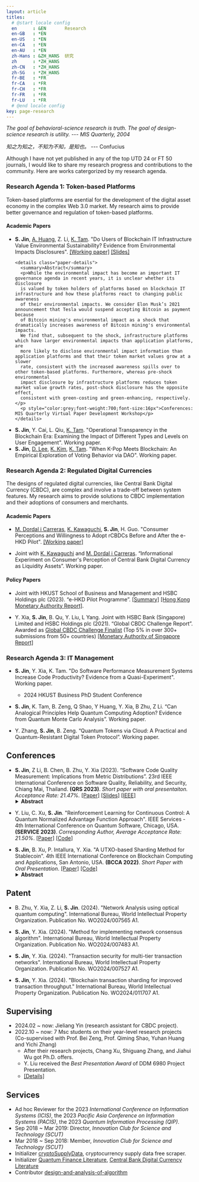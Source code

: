 ```yaml
---
layout: article
titles:
  # @start locale config
  en      : &EN       Research
  en-GB   : *EN
  en-US   : *EN
  en-CA   : *EN
  en-AU   : *EN
  zh-Hans : &ZH_HANS  研究
  zh      : *ZH_HANS
  zh-CN   : *ZH_HANS
  zh-SG   : *ZH_HANS
  fr-BE   : *FR
  fr-CA   : *FR
  fr-CH   : *FR
  fr-FR   : *FR
  fr-LU   : *FR
  # @end locale config
key: page-research
---
```


_The goal of behavioral-science research is truth. The goal of design-science research is utility. --- MIS Quarterly, 2004_

_知之为知之，不知为不知，是知也。_ --- Confucius

Although I have not yet published in any of the top UTD 24 or FT 50 journals, I would like to share my research progress and contributions to the community. Here are works catergorized by my research agenda.

### Research Agenda 1: Token-based Platforms

Token-based platforms are esential for the development of the digital asset economy in the complex Web 3.0 market. My research aims to provide better governance and regulation of token-based platforms.

#### Academic Papers
  <ul>
  <li>
    <strong>S. Jin</strong>, <a href="https://www.allenhuang.org/">A. Huang</a>, Z. Li, 
    <a href="https://isom.hkust.edu.hk/faculty-and-staff/directory/kytam">K. Tam</a>. 
    "Do Users of Blockchain IT Infrastructure Value Environmental Sustainability? Evidence from Environmental Impacts Disclosures". 
    <a href="/paper/SSRN_token_Feb9.pdf">[Working paper]</a> 
    <a href="/paper/Slides_Green_Token_based_Platform.pdf">[Slides]</a>
    
    <details class="paper-details">
      <summary>Abstract</summary>
      <p>While the environmental impact has become an important IT governance agenda in recent years, it is unclear whether its disclosure 
      is valued by token holders of platforms based on blockchain IT infrastructure and how these platforms react to changing public awareness 
      of their environmental impacts. We consider Elon Musk’s 2021 announcement that Tesla would suspend accepting Bitcoin as payment because 
      of Bitcoin mining's environmental impact as a shock that dramatically increases awareness of Bitcoin mining's environmental impacts. 
      We find that, subsequent to the shock, infrastructure platforms which have larger environmental impacts than application platforms, are 
      more likely to disclose environmental impact information than application platforms and that their token market values grow at a slower 
      rate, consistent with the increased awareness spills over to other token-based platforms. Furthermore, whereas pre-shock environmental 
      impact disclosure by infrastructure platforms reduces token market value growth rates, post-shock disclosure has the opposite effect, 
      consistent with green-costing and green-enhancing, respectively.</p>
      <p style="color:grey;font-weight:700;font-size:16px">Conferences: MIS Quarterly Virtual Paper Development Workshop</p>
    </details>
  </li>

  <li>
    <strong>S. Jin</strong>, Y. Cai, L. Qiu, 
    <a href="https://isom.hkust.edu.hk/faculty-and-staff/directory/kytam">K. Tam</a>. 
    "Operational Transparency in the Blockchain Era: Examining the Impact of Different Types and Levels on User Engagement". Working paper.
  </li>

  <li>
    <strong>S. Jin</strong>, <a href="https://isom.hkust.edu.hk/faculty-and-staff/directory/dongwon">D. Lee</a>, 
    <a href="https://www.bschool.cuhk.edu.hk/staff/kim-keongtae/">K. Kim</a>, 
    <a href="https://isom.hkust.edu.hk/faculty-and-staff/directory/kytam">K. Tam</a>. 
    "When K-Pop Meets Blockchain: An Empirical Exploration of Voting Behavior via DAO". Working paper.
  </li>
</ul>
  
### Research Agenda 2: Regulated Digital Currencies

The designs of regulated digital currencies, like Central Bank Digital Currency (CBDC), are complex and involve a trade-off between system features. My research aims to provide solutions to CBDC implementation and their adoptions of consumers and merchants.

#### **Academic Papers**
  - [M. Dordal i Carreras](https://marcdordal.github.io/), [K. Kawaguchi](https://www.kohei-kawaguchi.com/), **S. Jin**, H. Guo. "Consumer Perceptions and Willingness to Adopt rCBDCs Before and After the e-HKD Pilot". [[Working paper]](/paper/rCBDC_Taste_and_Perception_Preprint.pdf)

  - Joint with [K. Kawaguchi](https://www.kohei-kawaguchi.com/) and [M. Dordal i Carreras](https://marcdordal.github.io/). “Informational Experiment on Consumer's Perception of Central Bank Digital Currency as Liquidity Assets”. Working paper.

#### **Policy Papers**
  - Joint with HKUST School of Business and Management and HSBC Holdings plc (2023). “e-HKD Pilot Programme”. [[Summary]](https://www.about.hsbc.com.hk/-/media/hong-kong/en/news-and-media/hypothetical-e-hkd-phase-1-pilot-factsheet-en.pdf) [[Hong Kong Monetary Authority Report]](https://www.hkma.gov.hk/media/eng/doc/key-information/press-release/2023/20231030e3a1.pdf).
  
      <!-- **Abstract**: The e-HKD Pilot Programme is a key component of the HKMA's three-rail approach in paving the way for a possible implementation of a retail central bank digital currency (CBDC). The pilot programme enables HKMA's collaboration with the industry to examine innovative use cases and maximise Hong Kong's readiness for a potential e-HKD. The Hongkong and Shanghai Banking Corporation Limited (HSBC) was one of the institutions selected to participate. Collaborating with the Hong Kong University of Science and Technology (HKUST), HSBC sought to explore possible e-HKD every-day payment use cases, focusing on programmability as a value-add feature of digital currency as well as payment rail efficiency. HSBC and HKUST constructed a one-week pilot on the HKUST campus, which included 148 students and 5 merchants. -->

  - Y. Xia, **S. Jin**, B. Qu, Y. Liu, L Yang. Joint with HSBC Bank (Singapore) Limited and HSBC Holdings plc (2021).  “Global CBDC Challenge Report”. Awarded as [Global CBDC Challenge Finalist](https://www.mas.gov.sg/news/media-releases/2021/mas-announces-15-finalists-for-the-global-cbdc-challenge?fbclid=IwAR0B9v-5FBSXcnr61edLVwEch-jJ5EV8-pSJwYe00erQdS8rGreTtZIYABY) (Top 5% in over 300+ submissions from 50+ countries) [[Monetary Authority of Singapore Report]](https://www.mas.gov.sg/-/media/mas-media-library/development/fintech/cbdc/global-cbdc-challenge-report-2021.pdf)

      <!-- **Abstract**: HSBC's solution analyses 12 problem statements in this Global CBDC Challenge and uses 15 dimensions (e.g. business secrecy, latency, scalability, accessibility, etc.) to measure a retail CBDC system. Their analysis and research found that consensus algorithms and related operating models are key components of CBDC design for central banks. With this in mind, HSBC built an evaluation platform to provide central banks with consensus algorithm recommendations and operating model options. -->


  <!-- 3. Joint with [A. Huang](https://www.allenhuang.org/), [M. Dordal i Carreras](https://marcdordal.github.io/) and HSBC Bank (Hong Kong) (2024). "Tokenized Deposit". Working paper. -->

  <!-- 4. Joint with [A. Huang](https://www.allenhuang.org/), [K. Tam](https://isom.hkust.edu.hk/faculty-and-staff/directory/kytam), Y. Liang, (2024). "Unified Ledger". Working paper. -->

### Research Agenda 3: IT Management
  - **S. Jin**, Y. Xia, K. Tam. "Do Software Performance Measurement Systems Increase Code Productivity? Evidence from a Quasi-Experiment". Working paper.

      - 2024 HKUST Business PhD Student Conference

  - **S. Jin**, K. Tam, B. Zeng, Q Shao, Y Huang, Y. Xia, B Zhu, Z Li. “Can Analogical Principles Help Quantum Computing Adoption? Evidence from Quantum Monte Carlo Analysis”. Working paper.

      <!-- **Abstract**: Quantum computing has the potential to revolutionize problem-solving by significantly improving computational complexity. However, the sophisticated nature of quantum knowledge and circuit design presents challenges for business practitioners. In this study, we introduce FinQMC, a quantum Monte Carlo framework designed to transform classical Monte Carlo algorithms into quantum ones. Our framework proposes the key principle of treating quantum states as the distributions of financial variables. To validate the efficiency and applicability of FinQMC, we conducted two experiments: option pricing and portfolio selection. The results obtained demonstrate the feasibility and accuracy of our approach. FinQMC simplifies the complex world of quantum computing and offers a more efficient solution to a wide range of business challenges compared to classical Monte Carlo methods. Practically, our study is the first to apply the quantum Monte Carlo method in the context of portfolio selection. -->

  <!-- 3. **S. Jin**, B Zhu, Z Li, Y. Xia. “Decision Making in Cryptocurrency-backed Loans: A Volatility and Liquidity Integrated Approach”. Working paper.   -->
  
  - Y. Zhang, **S. Jin**, B. Zeng. “Quantum Tokens via Cloud: A Practical and Quantum-Resistant Digital Token Protocol”. Working paper.

    
## **Conferences**
  - **S. Jin**, Z Li, B. Chen, B. Zhu, Y. Xia (2023). “Software Code Quality Measurement: Implications from Metric Distributions”. 23rd IEEE International Conference on Software Quality, Reliability, and Security, Chiang Mai, Thailand. **(QRS 2023)**. _Short paper with oral presentaiton. Acceptance Rate: 21.47%._ [[Paper]](/paper/QRS_preprint.pdf) [[Slides]](/paper/Slides_Code_Quality_Distribution.pdf) [[IEEE]](https://ieeexplore.ieee.org/document/10366662)
  <details class="paper-details">
  <summary>Abstract</summary>
    <p>Software code quality is a construct with three dimensions: maintainability, reliability, and functionality. Although many firms have incorporated code quality metrics in their operations, evaluating these metrics still lacks consistent standards. We categorized distinct metrics into two types: 1) monotonic metrics that consistently influence code quality; and 2) non-monotonic metrics that lack a consistent relationship with code quality. To consistently evaluate them, we proposed a distribution-based method to get metric scores. Our empirical analysis includes 36,460 high-quality open-source software (OSS) repositories and their raw metrics from SonarQube and CK. The evaluated scores demonstrate great explainability on software adoption. Our work contributes to the multi-dimensional construct of code quality and its metric measurements, which provides practical implications for consistent measurements on both monotonic and non-monotonic metrics.</p>
  </details>

  - Y. Liu, C. Xu, **S. Jin**. "Reinforcement Learning for Continuous Control: A Quantum Normalized Advantage Function Approach". IEEE Services - 4th International Conference on Quantum Software, Chicago, USA. **(SERVICE 2023)**. _Corresponding Author, Average Acceptance Rate: 21.50%_. [[Paper]](https://ieeexplore.ieee.org/abstract/document/10234293) [[Code]](https://github.com/yliuls/quantum-reinforcement-learning)

  - **S. Jin**, B. Xu, P. Intallura, Y. Xia. "A UTXO-based Sharding Method for Stablecoin". 4th IEEE International Conference on Blockchain Computing and Applications, San Antonio, USA. **(BCCA 2022)**. _Short Paper with Oral Presentation_. [[Paper]](https://ieeexplore.ieee.org/document/9922204) [[Code]](https://github.com/CBDC-IoT/DigitalShell)
  <details class="paper-details">
    <summary>Abstract</summary>
    <p>We propose a UTXO-based sharding method to achieve horizontal scalability in a token-based system, including stablecoin. The critical challenge of the current sharding method is that introducing extra cross-shard transactions significantly impacts transaction latency. Previous solutions use account-based sharding to improve transaction volume, increasing latency. We propose a new method that improves transaction throughput linearly while keeping latency low by reducing cross-shard transactions. We were able to verify our solution through experiments.</p>
  </details>

## **Patent**
   
  - B. Zhu, Y. Xia, Z. Li, **S. Jin**. (2024). "Network Analysis using optical quantum computing". International Bureau, World Intellectual Property Organization. Publication No. WO2024/007565 A1.
       
  - **S. Jin**, Y. Xia. (2024). "Method for implementing network consensus algorithm". International Bureau, World Intellectual Property Organization. Publication No. WO2024/007483 A1.
   
  - **S. Jin**, Y. Xia. (2024). "Transaction security for multi-tier transaction networks". International Bureau, World Intellectual Property Organization. Publication No. WO2024/007527 A1.
    
  - **S. Jin**, Y. Xia. (2024). "Blockchain transaction sharding for improved transaction throughput." International Bureau, World Intellectual Property Organization. Publication No. WO2024/011707 A1.
    
## **Supervising**
- 2024.02 ~ now: Jieliang Yin (research assistant for CBDC project).
- 2022.10 ~ now: 7 Msc students on their year-level research projects (Co-supervised with Prof. Bei Zeng, Prof. Qiming Shao, Yuhan Huang and Yichi Zhang)
  - After their research projects, Chang Xu, Shiguang Zhang, and Jiahui Wu got Ph.D. offers.
  - Y. Liu received the _Best Presentation Award_ of DDM 6980 Project Presentation.
  - [[Details]](https://siyuan-bruce.github.io/students/ddm.html)

## **Services**
- Ad hoc Reviewer for the 2023 _International Conference on Information Systems (ICIS)_, the 2023 _Pacific Asia Conference on Information Systems (PACIS)_, the 2023 _Quantum Information Processing (QIP)_.
- Sep 2018 ~ Mar 2019: Director, _Innovation Club for Science and Technology (SCUT)_
- Mar 2018 ~ Sep 2018: Member, _Innovation Club for Science and Technology (SCUT)_
- Initializer [cryptoSupplyData](https://github.com/siyuan-bruce/cryptoSupplyData), cryptocurrency supply data free scraper.
- Initializer [Quantum Finance Literature](https://github.com/siyuan-bruce/Quantum-Finance), [Central Bank Digital Currency Literature](https://github.com/siyuan-bruce/CBDC-Literature)
- Contributor [design-and-analysis-of-algorithm](https://github.com/datawhalechina/design-and-analysis-of-algorithm)



<style>
  .paper-item {
    margin-bottom: 20px;
  }

  .paper-title {
    margin-bottom: 5px;
  }

  .paper-title a {
    text-decoration: none;
    color: #1a73e8; /* Google Blue */
  }

  .paper-title a:hover {
    text-decoration: underline;
  }

  .paper-details {
    margin-left: 25px; /* Indent the details section */
    margin-top: -15px;
  }

  .paper-details summary {
    cursor: pointer;
    font-weight: bold;
    user-select: none;
  }

  .paper-details p {
    margin-top: 5px;
    margin-bottom: 0;
    margin-left: 0px;
    user-select: none;
  }
  
  .paper-links a {
    margin-right: 10px; /* Spacing between the links */
    color: #1a73e8;
    text-decoration: none;
  }

  .paper-links a:hover {
    text-decoration: underline;
  }
</style>